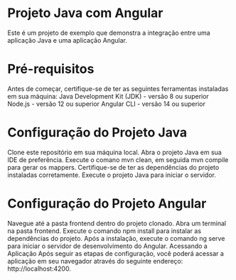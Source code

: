 # Projeto Java com Angular
Este é um projeto de exemplo que demonstra a integração entre uma aplicação Java e uma aplicação Angular.

# Pré-requisitos
Antes de começar, certifique-se de ter as seguintes ferramentas instaladas em sua máquina:
Java Development Kit (JDK) - versão 8 ou superior
Node.js - versão 12 ou superior
Angular CLI - versão 14 ou superior

# Configuração do Projeto Java
Clone este repositório em sua máquina local.
Abra o projeto Java em sua IDE de preferência.
Execute o comano mvn clean, em seguida mvn compile para gerar os mappers.
Certifique-se de ter as dependências do projeto instaladas corretamente.
Execute o projeto Java para iniciar o servidor.

# Configuração do Projeto Angular
Navegue até a pasta frontend dentro do projeto clonado.
Abra um terminal na pasta frontend.
Execute o comando npm install para instalar as dependências do projeto.
Após a instalação, execute o comando ng serve para iniciar o servidor de desenvolvimento do Angular.
Acessando a Aplicação
Após seguir as etapas de configuração, você poderá acessar a aplicação em seu navegador através do seguinte endereço: http://localhost:4200.
